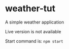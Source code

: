# weather-tut


A simple weather application

Live version is not available

Start command is:
`npm start`
